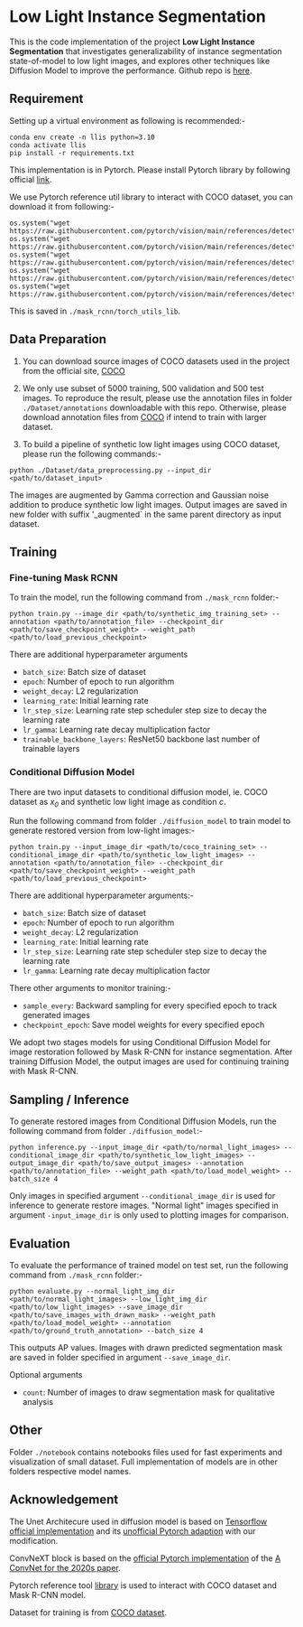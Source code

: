 # Low Light Instance Segmentation
This is the code implementation of the project **Low Light Instance Segmentation** that investigates generalizability of instance segmentation state-of-model to low light images, and explores other techniques like Diffusion Model to improve the performance. Github repo is [here](https://github.com/jesst0x/image-segmentation-in-dark).

## Requirement

Setting up a virtual environment as following is recommended:-

```
conda env create -n llis python=3.10
conda activate llis
pip install -r requirements.txt
```

This implementation is in Pytorch. Please install Pytorch library by following official [link](https://pytorch.org/get-started/locally/).

We use Pytorch reference util library to interact with COCO dataset, you can download it from following:-

```
os.system("wget https://raw.githubusercontent.com/pytorch/vision/main/references/detection/engine.py")
os.system("wget https://raw.githubusercontent.com/pytorch/vision/main/references/detection/utils.py")
os.system("wget https://raw.githubusercontent.com/pytorch/vision/main/references/detection/coco_utils.py")
os.system("wget https://raw.githubusercontent.com/pytorch/vision/main/references/detection/coco_eval.py")
os.system("wget https://raw.githubusercontent.com/pytorch/vision/main/references/detection/transforms.py")

```

This is saved in `./mask_rcnn/torch_utils_lib`.

## Data Preparation
1. You can download source images of COCO datasets used in the project from the official site,  [COCO](https://cocodataset.org/#download)
2. We only use subset of 5000 training, 500 validation and 500 test images. To reproduce the result, please use the annotation files in folder `./Dataset/annotations` downloadable with this repo. Otherwise, please download annotation files from [COCO](https://cocodataset.org/#download) if intend to train with larger dataset.

3. To build a pipeline of synthetic low light images using COCO dataset, please run the following commands:-

```
python ./Dataset/data_preprocessing.py --input_dir <path/to/dataset_input> 
```

The images are augmented by Gamma correction and Gaussian noise addition to produce synthetic low light images. Output images are saved in new folder with suffix '_augmented` in the same parent directory as input dataset.


## Training

### Fine-tuning Mask RCNN
To train the model, run the following command from `./mask_rcnn` folder:-

```
python train.py --image_dir <path/to/synthetic_img_training_set> --annotation <path/to/annotation_file> --checkpoint_dir <path/to/save_checkpoint_weight> --weight_path <path/to/load_previous_checkpoint>
```

There are additional hyperparameter arguments

- `batch_size`: Batch size of dataset 
- `epoch`: Number of epoch to run algorithm
- `weight_decay`: L2 regularization
- `learning_rate`: Initial learning rate
- `lr_step_size`: Learning rate step scheduler step size to decay the learning rate
- `lr_gamma`: Learning rate decay multiplication factor
- `trainable_backbone_layers`: ResNet50 backbone last number of trainable layers


### Conditional Diffusion Model
There are two input datasets to conditional diffusion model, ie. COCO dataset as *x<sub>0</sub>* and synthetic low light image as condition *c*.

Run the following command from folder `./diffusion_model` to train model to generate restored version from low-light images:-

```
python train.py --input_image_dir <path/to/coco_training_set> --conditional_image_dir <path/to/synthetic_low_light_images> --annotation <path/to/annotation_file> --checkpoint_dir <path/to/save_checkpoint_weight> --weight_path <path/to/load_previous_checkpoint>
```

There are additional hyperparameter arguments:-

- `batch_size`: Batch size of dataset 
- `epoch`: Number of epoch to run algorithm
- `weight_decay`: L2 regularization
- `learning_rate`: Initial learning rate
- `lr_step_size`: Learning rate step scheduler step size to decay the learning rate
- `lr_gamma`: Learning rate decay multiplication factor

There other arguments to monitor training:-
- `sample_every`: Backward sampling for every specified epoch to track generated images
- `checkpoint_epoch`: Save model weights for every specified epoch

We adopt two stages models for using Conditional Diffusion Model for image restoration followed by Mask R-CNN for instance segmentation. After training Diffusion Model, the output images are used for continuing training with Mask R-CNN.

## Sampling / Inference 

To generate restored images from Conditional Diffusion Models, run the following command from folder `./diffusion_model`:-

```
python inference.py --input_image_dir <path/to/normal_light_images> --conditional_image_dir <path/to/synthetic_low_light_images> --output_image_dir <path/to/save_output_images> --annotation <path/to/annotation_file> --weight_path <path/to/load_model_weight> --batch_size 4
```

Only images in specified argument `--conditional_image_dir` is used for inference to generate restore images. "Normal light" images specified in argument `-input_image_dir` is only used to plotting images for comparison.


## Evaluation

To evaluate the performance of trained model on test set, run the following command from `./mask_rcnn` folder:-

```
python evaluate.py --normal_light_img_dir <path/to/normal_light_images> --low_light_img_dir <path/to/low_light_images> --save_image_dir <path/to/save_images_with_drawn_mask> --weight_path <path/to/load_model_weight> --annotation <path/to/ground_truth_annotation> --batch_size 4
```

This outputs AP values. Images with drawn predicted segmentation mask are saved in folder specified in argument `--save_image_dir`.

Optional arguments
- `count`: Number of images to draw segmentation mask for qualitative analysis

## Other
Folder `./notebook` contains notebooks files used for fast experiments and visualization of small dataset. Full implementation of models are in other folders respective model names.


## Acknowledgement

The Unet Architecure used in diffusion model is based on [Tensorflow official implementation](https://github.com/hojonathanho/diffusion) and its [unofficial Pytorch adaption](https://github.com/lucidrains/denoising-diffusion-pytorch) with our modification. 

ConvNeXT block is based on the [official Pytorch implementation](https://github.com/facebookresearch/ConvNeXt) of the [A ConvNet for the 2020s paper](https://arxiv.org/pdf/2201.03545).

Pytorch reference tool [library](https://github.com/pytorch/vision) is used to interact with COCO dataset and Mask R-CNN model.

Dataset for training is from [COCO dataset](https://cocodataset.org/#home).
